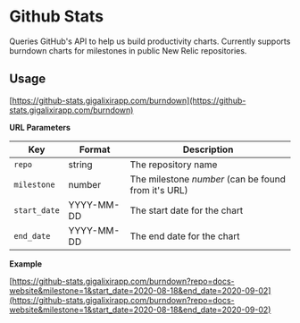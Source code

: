 # Github Stats

Queries GitHub's API to help us build productivity charts. Currently supports burndown charts for milestones in public New Relic repositories.

## Usage

[https://github-stats.gigalixirapp.com/burndown](https://github-stats.gigalixirapp.com/burndown)

**URL Parameters**

| Key          | Format     | Description                                         |
| ------------ | ---------- | --------------------------------------------------- |
| `repo`       | string     | The repository name                                 |
| `milestone`  | number     | The milestone _number_ (can be found from it's URL) |
| `start_date` | YYYY-MM-DD | The start date for the chart                        |
| `end_date`   | YYYY-MM-DD | The end date for the chart                          |

**Example**

[https://github-stats.gigalixirapp.com/burndown?repo=docs-website&milestone=1&start_date=2020-08-18&end_date=2020-09-02](https://github-stats.gigalixirapp.com/burndown?repo=docs-website&milestone=1&start_date=2020-08-18&end_date=2020-09-02)
